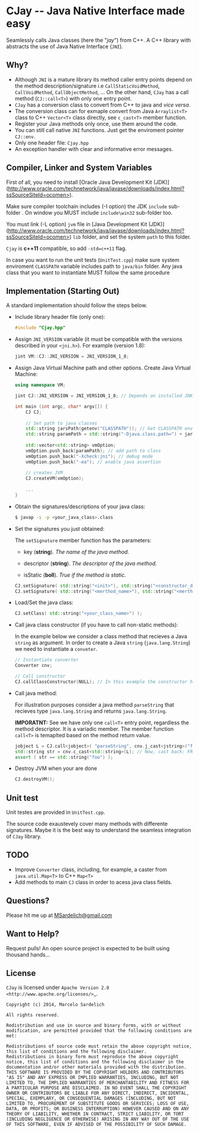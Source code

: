 CJay -- Java Native Interface made easy
=======================================

Seamlessly calls Java classes (here the "*jay*") from C++. A C++ library with abstracts the use of Java Native Interface (``JNI``).

Why?
----

* Although ``JNI`` is a mature library its method caller entry points depend on the method description/signature i.e ``CallStaticVoidMethod``, ``CallVoidMethod``, ``CallObjectMethod``, ...
  On the other hand, ``CJay`` has a call method (``CJ::call<T>``) with only one entry point.
* ``CJay`` has a conversion class to convert from C++ to java and *vice versa*.
* The conversion class can for exmaple convert from Java ``Arraylist<T>`` class to C++ ``Vector<T>`` class directly, see ``c_cast<T>`` member function.
* Register your Java methods only once, use them around the code.
* You can still call native ``JNI`` functions. Just get the enviroment pointer ``CJ::env``.
* Only one header file: ``Cjay.hpp``
* An exception handler with clear and informative error messages.

Compiler, Linker and System Variables
-------------------------------------

First of all, you need to install [Oracle Java Development Kit (JDK)] (http://www.oracle.com/technetwork/java/javase/downloads/index.html?ssSourceSiteId=ocomen>).

Make sure compiler toolchain includes (-I option) the JDK ``include`` sub-folder . On window you MUST include ``include\win32`` sub-folder too.

You must link (-L option) ``jvm`` file in [Java Development Kit (JDK)] (http://www.oracle.com/technetwork/java/javase/downloads/index.html?ssSourceSiteId=ocomen>) ``lib`` folder, and set the system ``path`` to this folder.

``Cjay`` is **c++11** compatible, so add ``-std=c++11`` flag.

In case you want to run the unit tests (``UnitTest.cpp``) make sure system enviroment `CLASSPATH` variable includes path to ``java/bin`` folder. Any java class that you want to instantiate MUST follow the same procedure

Implementation (Starting Out)
-----------------------------

A standard implementation should follow the steps below.

* Include library header file (only one):
  
  ```cpp
  #include "Cjay.hpp"
  ```

* Assign ``JNI_VERSION`` variable (it must be compatible with the versions described in your ``<jni.h>``). For example (version 1.8):

  ```cpp
  jint VM::CJ::JNI_VERSION = JNI_VERSION_1_8;
  ```

* Assign Java Virtual Machine path and other options. Create Java Virtual Machine:

  ```cpp
  using namespace VM;
  
  jint CJ::JNI_VERSION = JNI_VERSION_1_8; // Depends on installed JDK!
  
  int main (int argc, char* argv[]) {
      CJ CJ;
      
      // Set path to java classes
      std::string jarsPath(getenv("CLASSPATH")); // Get CLASSPATH environment variable
      std::string paramPath = std::string("-Djava.class.path=") + jarsPath;
      
      std::vector<std::string> vmOption;
      vmOption.push_back(paramPath); // add path to class
      vmOption.push_back("-Xcheck:jni"); // debug mode
      vmOption.push_back("-ea"); // enable java assertion
      
      // creates JVM
      CJ.createVM(vmOption);
      
      ...
  }
  ```

* Obtain the signatures/descriptions of your java class:
  
  ```bash
  $ javap -s -p <your_java_class>.class
  ```

* Set the signatures you just obtained:

  The ``setSignature`` member function has the parameters:
  
  * key (**string**). *The name of the java method.*
  
  * descriptor (**string**). *The descriptor of the java method.*
  
  * isStatic  (**boll**). *True if the method is static.*

  ```cpp
  CJ.setSignature( std::string("<init>"), std::string("<constructor_descriptor>"), false ); // <init> MUST be the name of the class constructor 
  CJ.setSignature( std::string("<merthod_name>"), std::string("<merthod_descriptor>"), false ); // add each method you want to call
  ```

- Load/Set the java class:

  ```cpp
  CJ.setClass( std::string("<your_class_name>") );
  ```

* Call java class constructor (if you have to call non-static methods):

  In the example below we consider a class method that recieves a Java ``string`` as argument.
  In order to create a Java ``string`` (``java.lang.String``) we need to instantiate a ``conveter``.
  
  ```cpp  
  // Instantiate converter
  Converter cnv;
  
  // Call constructor
  CJ.callClassConstructor(NULL); // In this example the constructor has no argument.
  ```

* Call java method:
  
  For illustration purposes consider a java method ``parseString`` that recieves type ``java.lang.String`` and returns ``java.lang.String``.
  
  **IMPORATNT:** See we have only one ``call<T>`` entry point, regardless the method descriptor. It is a variadic member. The member function ``call<T>`` is temaplted based on the method return value.
  
  ```cpp
  jobject L = CJ.call<jobject>( "parseString", cnv.j_cast<jstring>("foo") ); // Call java method. Cast FROM C++ string TO java.lang.String (j_cast)
  std::string str = cnv.c_cast<std::string>(L); // Now, cast back: FROM java.lang.String TO C++ string (c_cast)
  assert ( str == std::string("foo") );
  ```

* Destroy JVM when your are done

  ```cpp
  CJ.destroyVM();
  ```

Unit test
---------

Unit testes are provided in ``UnitTest.cpp``.

The source code exaustevely cover many methods with differente signatures. Maybe it is the best way to understand the seamless integration of ``CJay`` library.

TODO
----

* Improve ``Converter`` class, including, for example, a caster from ``java.util.Map<T>`` to C++ ``Map<T>``
* Add methods to main ``CJ`` class in order to acess java class fields.

Questions?
----------

Please hit me up at MSardelich@gmail.com

Want to Help?
-------------

Request pulls! An open source project is expected to be built using thousand hands...

License
-------

``CJay`` is licensed under `Apache Version 2.0 <http://www.apache.org/licenses/>`_.

```
Copyright (c) 2014, Marcelo Sardelich

All rights reserved.

Redistribution and use in source and binary forms, with or without modification, are permitted provided that the following conditions are met:

Redistributions of source code must retain the above copyright notice, this list of conditions and the following disclaimer.
Redistributions in binary form must reproduce the above copyright notice, this list of conditions and the following disclaimer in the documentation and/or other materials provided with the distribution.
THIS SOFTWARE IS PROVIDED BY THE COPYRIGHT HOLDERS AND CONTRIBUTORS "AS IS" AND ANY EXPRESS OR IMPLIED WARRANTIES, INCLUDING, BUT NOT LIMITED TO, THE IMPLIED WARRANTIES OF MERCHANTABILITY AND FITNESS FOR A PARTICULAR PURPOSE ARE DISCLAIMED. IN NO EVENT SHALL THE COPYRIGHT OWNER OR CONTRIBUTORS BE LIABLE FOR ANY DIRECT, INDIRECT, INCIDENTAL, SPECIAL, EXEMPLARY, OR CONSEQUENTIAL DAMAGES (INCLUDING, BUT NOT LIMITED TO, PROCUREMENT OF SUBSTITUTE GOODS OR SERVICES; LOSS OF USE, DATA, OR PROFITS; OR BUSINESS INTERRUPTION) HOWEVER CAUSED AND ON ANY THEORY OF LIABILITY, WHETHER IN CONTRACT, STRICT LIABILITY, OR TORT (INCLUDING NEGLIGENCE OR OTHERWISE) ARISING IN ANY WAY OUT OF THE USE OF THIS SOFTWARE, EVEN IF ADVISED OF THE POSSIBILITY OF SUCH DAMAGE.
```